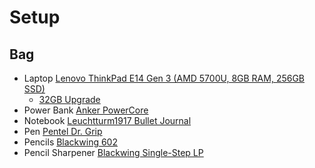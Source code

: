 # Setup

## Bag
- Laptop [Lenovo ThinkPad E14 Gen 3 (AMD 5700U, 8GB RAM, 256GB SSD)](https://www.lenovo.com/us/en/p/laptops/thinkpad/thinkpade/thinkpad-e14-gen-3-(14”-amd)/22tpe14e4a3)
  - [32GB Upgrade](https://www.amazon.com/dp/B07ZLC7VNH)
- Power Bank [Anker PowerCore](https://www.amazon.com/Anker-Charger-PowerCore-Portable-Delivery/dp/B07XRJZXKY)
- Notebook [Leuchtturm1917 Bullet Journal](https://www.jetpens.com/Leuchtturm1917-Bullet-Journal-2nd-Edition-Medium-A5-Blush-Dotted/pd/31393)
- Pen [Pentel Dr. Grip](https://www.jetpens.com/Pilot-Dr.-Grip-G-Spec-Frost-Color-Ballpoint-Pen-0.7-mm-Frost-Pink-Body-Black-Ink/pd/8918)
- Pencils [Blackwing 602](https://www.jetpens.com/Blackwing-602-Pencil-Pack-of-12/pd/8117)
- Pencil Sharpener [Blackwing Single-Step LP](https://www.jetpens.com/Blackwing-One-Step-Long-Point-Pencil-Sharpener-Black/pd/29156)
